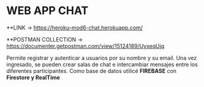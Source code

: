 # WEB APP CHAT

**LINK -> https://heroku-mod6-chat.herokuapp.com/

**POSTMAN COLLECTION -> https://documenter.getpostman.com/view/15124189/UyxeqUjq

Permite registrar y autenticar a usuarios por su nombre y su email.
Una vez ingresado, se pueden crear salas de chat e intercambiar mensajes entre los diferentes participantes.
Como base de datos utilicé **FIREBASE** con **Firestore y RealTime**
